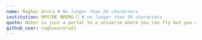 ```yaml
---
name: Raghav Arora # No longer than 28 characters
institution: MPSTME NMIMS 🚩 # no longer than 58 characters
quote: Water is just a portal to a universe where you can fly but you can’t breathe # no longer than 100 characters, avoid using quotes(") to guarantee the format remains the same.
github_user: raghavarora21
---
```

